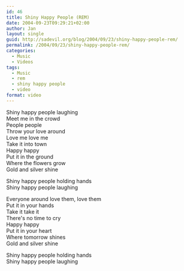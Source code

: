```yaml
---
id: 46
title: Shiny Happy People (REM)
date: 2004-09-23T09:29:21+02:00
author: Jan
layout: single
guid: http://sadevil.org/blog/2004/09/23/shiny-happy-people-rem/
permalink: /2004/09/23/shiny-happy-people-rem/
categories:
  - Music
  - Videos
tags:
  - Music
  - rem
  - shiny happy people
  - video
format: video
---
```

Shiny happy people laughing  
Meet me in the crowd  
People people  
Throw your love around  
Love me love me  
Take it into town  
Happy happy  
Put it in the ground  
Where the flowers grow  
Gold and silver shine 

Shiny happy people holding hands  
Shiny happy people laughing 

Everyone around love them, love them  
Put it in your hands  
Take it take it  
There's no time to cry  
Happy happy  
Put it in your heart  
Where tomorrow shines  
Gold and silver shine 

Shiny happy people holding hands  
Shiny happy people laughing